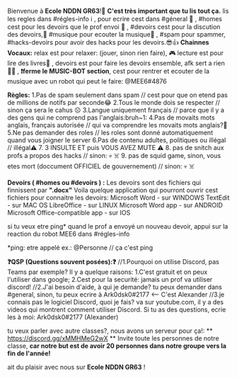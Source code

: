 Bienvenue à **Ecole NDDN GR63**!👋 
**C'est très important que tu lis tout ça.**
lis les regles dans #régles-info ℹ️ , pour ecrire cest dans #géneral 📝 , #homes cest pour les devoirs que le prof envoi 📔 , #devoirs cest pour la discution des devoirs,📒  #musique  pour ecouter la musique🎵 , #spam pour spammer, #hacks-devoirs  pour avoir des hacks pour les devoirs.😎👍 
**Chainnes Vocaux:**
relax est pour relaxer: (jouer, sinon rien faire), 🎮 lecture est pour lire des livres📕 , devoirs est pour faire les devoirs ensemble, afk sert a rien🤷‍♂️ , **❗ferme le MUSIC-BOT section**, cest pour rentrer et ecouter de la musique avec un robot qui peut le faire: @MEE6#4876 

**Règles:**
1.Pas de spam seulement dans spam  //  cest pour que on etend pas de millions de notifs par seconde😂 
2.Tous le monde dois se respecter  // sinon ça sera le cahus ☹️ 
3.Langue uniquement français   // parce que il y a des gens qui ne comprend pas l'anglais:bruh~1: 
4.Pas de movaits mots anglais, français autorisée  //   qui va comprendre les movaits mots anglais?🤔 
5.Ne pas demander des roles  //   les roles sont donné automatiquement quand vous joigner le server 
6.Pas de contenu adultes, politiques ou illégal   //  illégal⚠️ 
7. 3  INSULTE ET puis VOUS AVEZ MUTE ⚠️ 
8. pas de snitch aux profs a propos des hacks  // sinon: 💀  ☠️ 
9. pas de squid game, sinon, vous etes mort (doccument OFFICIEL de gouvernement) // sinon: 💀 ☠️ 


**Devoirs ( #homes ou #devoirs  ) :**
Les devoirs sont des fichiers qui finnissent par **".docx"**
Voila quelque application qui pourront ouvrir cest fichiers pour connaitre les devoirs:
Microsoft Word - sur WINDOWS 
TextEdit - sur MAC OS
LibreOffice - sur LINUX
Microsoft Word app - sur ANDROID
Microsoft Office-compatible app - sur IOS

si tu veux etre ping* quand le prof a envoyé un nouveau devoir, appui sur la reaction du robot MEE6 dans #régles-info  

*ping: etre appelé ex.: @Personne // ça c'est ping


**❓QSP (Questions souvent posées):❓**
//1.Pourquoi on utilise Discord, pas Teams par exemple?
Il y a quelque raisons:
1.C'est gratuit et on peux l'utiliser dans google;
2.Cest pour la securité: jamais un prof va utiliser discord!
//2.J'ai besoin d'aide, à qui je demande?
tu peux demander dans #general, sinon, tu peux ecrire à Ark0dsk0#2177 <-- C'est Alexander
//3.je connais pas le logiciel Discord, quoi je fais?
va sur youtube.com, il y a des videos qui montrent comment utiliser Discord.
Si tu as des questions, ecrie les à moi: Ark0dsk0#2177 (Alexander)


tu veux parler avec autre classes?, nous avons un serveur pour ça!:
** https://discord.gg/xMMHMeG2wX **
Invite toute les personnes de notre classe, **car notre but est de avoir 20 personnes dans notre groupe vers la fin de l'année!**

ait du plaisir avec nous sur **Ecole NDDN GR63** !

